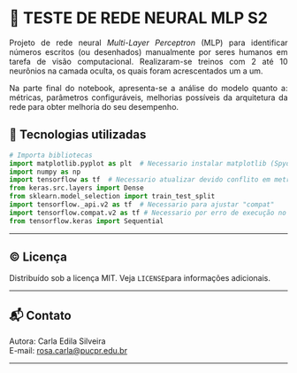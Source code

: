 # 🧠 TESTE DE REDE NEURAL MLP S2  
<p align="justify">Projeto de rede neural <i>Multi-Layer Perceptron</i> (MLP) para identificar números escritos (ou desenhados) manualmente por seres humanos em tarefa de visão computacional. Realizaram-se treinos com 2 até 10 neurônios na camada oculta, os quais foram acrescentados um a um.</p>
<p align="justify">Na parte final do notebook, apresenta-se a análise do modelo quanto a: métricas, parâmetros configuráveis, melhorias possíveis da arquitetura da rede para obter melhoria do seu desempenho.</p>  

## 🧰 Tecnologias utilizadas  
```python
# Importa bibliotecas
import matplotlib.pyplot as plt  # Necessario instalar matplotlib (Spyder, pip)
import numpy as np
import tensorflow as tf  # Necessario atualizar devido conflito em metricas
from keras.src.layers import Dense
from sklearn.model_selection import train_test_split
import tensorflow._api.v2 as tf  # Necessario para ajustar "compat"
import tensorflow.compat.v2 as tf # Necessario por erro de execução no Spyder
from tensorflow.keras import Sequential
```
---  

## ©️ Licença  
Distribuído sob a licença MIT. Veja `LICENSE`para informações adicionais.  

---  

## 📬 Contato  
Autora: Carla Edila Silveira  
E-mail:  rosa.carla@pucpr.edu.br

---
